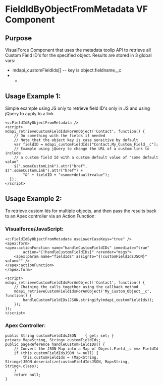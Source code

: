 # FieldIdByObjectFromMetadata VF Component

## Purpose 
VisualForce Component that uses the metadata toolip API to retrieve all Custom Field ID's for the specified object. Results are stored in 3 global vars:
* mdapi_customFieldIds[] -- key is object.fieldname__c
* * 

## Usage Example 1:
Simple example using JS only to retrieve field ID's only in JS and using jQuery to apply to a link

    <c:FieldIdByObjectFromMetadata />
    <script>
    mdapi_retrieveCustomFieldIdsForAnObject('Contact', function() { 
        // Do something with the fields if needed
        // Note that the object key is case sensitive by default
        var fieldID = mdapi_customFieldIds["Contact.My_Custom_Field__c"];
        // Example using jQuery to change the URL of a custom link to include
        // a custom field Id with a custom default value of "some default value"
        $(".someCustomLink").attr("href", $(".someCustomLink").attr("href") +
            "&" + fieldID + "=some+default+value");
      });
    </script>

## Usage Example 2:

To retrieve custom Ids for multiple objects, and then pass the results back to  an Apex controller via an Action Function:

### Visualforce/JavaScript:
	<c:FieldIdByObjectFromMetadata useLowerCaseKeys="true" />
	<apex:form>
	<apex:actionFunction name="handleCustomFieldIDs" immediate="true" 
			action="{!handleCustomFieldIDs}" rerender="msgs">
		<apex:param name="fieldIds" assignTo="{!customFieldIdsJSON}" value="" />
	</apex:actionFunction>
	</apex:form>

    <script>	
	mdapi_retrieveCustomFieldIdsForAnObject('Contact', function() { 
		// Chaining the calls together using the callback method
		mdapi_retrieveCustomFieldIdsForAnObject('My_Custom_Object__c', function() { 
			handleCustomFieldIDs(JSON.stringify(mdapi_customFieldIds));
		});
	});
    </script>

### Apex Controller:
	public String customFieldIdsJSON	{ get; set; }
	private Map<String, String> customFieldIds;
	public pageReference handleCustomFieldIDs() {
		// Convert the JSON Map into a Map of Object.Field__c ==> FieldId
		if (this.customFieldIdsJSON != null) {
			this.customFieldIds = (Map<String, String>)JSON.deserialize(customFieldIdsJSON, Map<String, String>.class);
		}
		return null;
	}
